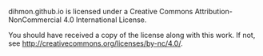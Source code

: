 dihmon.github.io is licensed under a
Creative Commons Attribution-NonCommercial 4.0 International License.

You should have received a copy of the license along with this
work. If not, see http://creativecommons.org/licenses/by-nc/4.0/.
